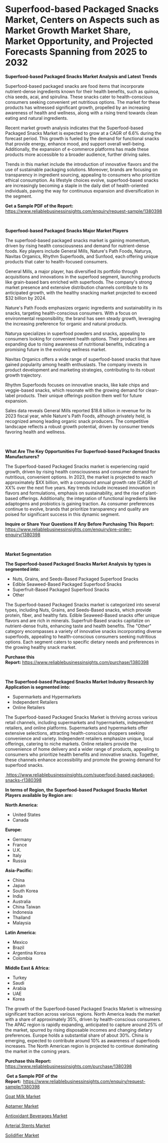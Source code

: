 <p><h1>Superfood-based Packaged Snacks Market, Centers on Aspects such as Market Growth Market Share, Market Opportunity, and Projected Forecasts Spanning from 2025 to 2032</h1></p><p><strong>Superfood-based Packaged Snacks Market Analysis and Latest Trends</strong></p>
<p><p>Superfood-based packaged snacks are food items that incorporate nutrient-dense ingredients known for their health benefits, such as quinoa, chia seeds, acai, and spirulina. These snacks cater to health-conscious consumers seeking convenient yet nutritious options. The market for these products has witnessed significant growth, propelled by an increasing awareness of health and wellness, along with a rising trend towards clean eating and natural ingredients.</p><p>Recent market growth analysis indicates that the Superfood-based Packaged Snacks Market is expected to grow at a CAGR of 6.6% during the forecast period. This growth is fueled by the demand for functional snacks that provide energy, enhance mood, and support overall well-being. Additionally, the expansion of e-commerce platforms has made these products more accessible to a broader audience, further driving sales.</p><p>Trends in this market include the introduction of innovative flavors and the use of sustainable packaging solutions. Moreover, brands are focusing on transparency in ingredient sourcing, appealing to consumers who prioritize ethical consumption. As lifestyle choices evolve, superfood-based snacks are increasingly becoming a staple in the daily diet of health-oriented individuals, paving the way for continuous expansion and diversification in the segment.</p></p>
<p><strong>Get a Sample PDF of the Report:&nbsp;</strong> <a href="https://www.reliablebusinessinsights.com/enquiry/request-sample/1380398?utm_campaign=1113&utm_medium=2&utm_source=Github&utm_content=ia&utm_term=07042025&utm_id=superfood-based-packaged-snacks">https://www.reliablebusinessinsights.com/enquiry/request-sample/1380398</a></p>
<p>&nbsp;</p>
<p><strong>Superfood-based Packaged Snacks Major Market Players</strong></p>
<p><p>The superfood-based packaged snacks market is gaining momentum, driven by rising health consciousness and demand for nutrient-dense foods. Key players include General Mills, Nature's Path Foods, Naturya, Navitas Organics, Rhythm Superfoods, and Sunfood, each offering unique products that cater to health-focused consumers.</p><p>General Mills, a major player, has diversified its portfolio through acquisitions and innovations in the superfood segment, launching products like grain-based bars enriched with superfoods. The company's strong market presence and extensive distribution channels contribute to its anticipated growth, with the healthy snacking market projected to exceed $32 billion by 2024.</p><p>Nature's Path Foods emphasizes organic ingredients and sustainability in its snacks, targeting health-conscious consumers. With a focus on environmental responsibility, the brand has seen steady growth, leveraging the increasing preference for organic and natural products.</p><p>Naturya specializes in superfood powders and snacks, appealing to consumers looking for convenient health options. Their product lines are expanding due to rising awareness of nutritional benefits, indicating a promising future in the evolving wellness market.</p><p>Navitas Organics offers a wide range of superfood-based snacks that have gained popularity among health enthusiasts. The company invests in product development and marketing strategies, contributing to its robust growth trajectory.</p><p>Rhythm Superfoods focuses on innovative snacks, like kale chips and veggie-based snacks, which resonate with the growing demand for clean-label products. Their unique offerings position them well for future expansion.</p><p>Sales data reveals General Mills reported $18.6 billion in revenue for its 2023 fiscal year, while Nature's Path Foods, although privately held, is recognized among leading organic snack producers. The competitive landscape reflects a robust growth potential, driven by consumer trends favoring health and wellness.</p></p>
<p>&nbsp;</p>
<p><strong>What Are The Key Opportunities For Superfood-based Packaged Snacks Manufacturers?</strong></p>
<p><p>The Superfood-based Packaged Snacks market is experiencing rapid growth, driven by rising health consciousness and consumer demand for nutritious, convenient options. In 2023, the market is projected to reach approximately $XX billion, with a compound annual growth rate (CAGR) of XX% over the next five years. Key trends include increased innovation in flavors and formulations, emphasis on sustainability, and the rise of plant-based offerings. Additionally, the integration of functional ingredients like adaptogens and probiotics is gaining traction. As consumer preferences continue to evolve, brands that prioritize transparency and quality are poised for significant success in this dynamic segment.</p></p>
<p><strong>Inquire or Share Your Questions If Any Before Purchasing This Report:</strong> <a href="https://www.reliablebusinessinsights.com/enquiry/pre-order-enquiry/1380398?utm_campaign=1113&utm_medium=2&utm_source=Github&utm_content=ia&utm_term=07042025&utm_id=superfood-based-packaged-snacks">https://www.reliablebusinessinsights.com/enquiry/pre-order-enquiry/1380398</a></p>
<p>&nbsp;</p>
<p><strong>Market Segmentation</strong></p>
<p><strong>The Superfood-based Packaged Snacks Market Analysis by types is segmented into:</strong></p>
<p><ul><li>Nuts, Grains, and Seeds-Based Packaged Superfood Snacks</li><li>Edible Seaweed-Based Packaged Superfood Snacks</li><li>Superfruit-Based Packaged Superfood Snacks</li><li>Other</li></ul></p>
<p><p>The Superfood-based Packaged Snacks market is categorized into several types, including Nuts, Grains, and Seeds-Based snacks, which provide protein, fiber, and healthy fats. Edible Seaweed-Based snacks offer unique flavors and are rich in minerals. Superfruit-Based snacks capitalize on nutrient-dense fruits, enhancing taste and health benefits. The "Other" category encompasses a variety of innovative snacks incorporating diverse superfoods, appealing to health-conscious consumers seeking nutritious options. Each segment caters to specific dietary needs and preferences in the growing healthy snack market.</p></p>
<p><strong>Purchase this Report:&nbsp;</strong><a href="https://www.reliablebusinessinsights.com/purchase/1380398?utm_campaign=1113&utm_medium=2&utm_source=Github&utm_content=ia&utm_term=07042025&utm_id=superfood-based-packaged-snacks">https://www.reliablebusinessinsights.com/purchase/1380398</a></p>
<p>&nbsp;</p>
<p><strong>The Superfood-based Packaged Snacks Market Industry Research by Application is segmented into:</strong></p>
<p><ul><li>Supermarkets and Hypermarkets</li><li>Independent Retailers</li><li>Online Retailers</li></ul></p>
<p><p>The Superfood-based Packaged Snacks Market is thriving across various retail channels, including supermarkets and hypermarkets, independent retailers, and online platforms. Supermarkets and hypermarkets offer extensive selections, attracting health-conscious shoppers seeking convenience and variety. Independent retailers emphasize unique, local offerings, catering to niche markets. Online retailers provide the convenience of home delivery and a wider range of products, appealing to consumers who prioritize health benefits and innovative snacks. Together, these channels enhance accessibility and promote the growing demand for superfood snacks.</p></p>
<p><a href="https://www.reliablebusinessinsights.com/superfood-based-packaged-snacks-r1380398?utm_campaign=1113&utm_medium=2&utm_source=Github&utm_content=ia&utm_term=07042025&utm_id=superfood-based-packaged-snacks">&nbsp;https://www.reliablebusinessinsights.com/superfood-based-packaged-snacks-r1380398</a></p>
<p><strong>In terms of Region, the Superfood-based Packaged Snacks Market Players available by Region are:</strong></p>
<p>
    <p> <strong> North America: </strong>
        <ul>
            <li>United States</li>
            <li>Canada</li>
        </ul>
        </p> 
    <p> <strong> Europe: </strong>
        <ul>
            <li>Germany</li>
            <li>France</li>
            <li>U.K.</li>
            <li>Italy</li>
            <li>Russia</li>
        </ul>
        </p> 
    <p> <strong> Asia-Pacific: </strong>
        <ul>
            <li>China</li>
            <li>Japan</li>
            <li>South Korea</li>
            <li>India</li>
            <li>Australia</li>
            <li>China Taiwan</li>
            <li>Indonesia</li>
            <li>Thailand</li>
            <li>Malaysia</li>
        </ul>
        </p> 
    <p> <strong> Latin America: </strong>
        <ul>
            <li>Mexico</li>
            <li>Brazil</li>
            <li>Argentina Korea</li>
            <li>Colombia</li>
        </ul>
        </p> 
    <p> <strong> Middle East & Africa: </strong>
        <ul>
            <li>Turkey</li>
            <li>Saudi</li>
            <li>Arabia</li>
            <li>UAE</li>
            <li>Korea</li>
        </ul>
    </p>
    </p>
<p><p>The growth of the Superfood-based Packaged Snacks Market is witnessing significant traction across various regions. North America leads the market with a share of approximately 35%, driven by health-conscious consumers. The APAC region is rapidly expanding, anticipated to capture around 25% of the market, spurred by rising disposable incomes and changing dietary preferences. Europe holds a substantial share of about 30%. China is emerging, expected to contribute around 10% as awareness of superfoods increases. The North American region is projected to continue dominating the market in the coming years.</p></p>
<p><strong>Purchase this Report: </strong><a href="https://www.reliablebusinessinsights.com/purchase/1380398?utm_campaign=1113&utm_medium=2&utm_source=Github&utm_content=ia&utm_term=07042025&utm_id=superfood-based-packaged-snacks">https://www.reliablebusinessinsights.com/purchase/1380398</a></p>
<p>&nbsp;<strong>Get a Sample PDF of the Report:&nbsp;&nbsp;</strong><a href="https://www.reliablebusinessinsights.com/enquiry/request-sample/1380398?utm_campaign=1113&utm_medium=2&utm_source=Github&utm_content=ia&utm_term=07042025&utm_id=superfood-based-packaged-snacks">https://www.reliablebusinessinsights.com/enquiry/request-sample/1380398</a></p>
<p><strong></strong></p>
<p><p><a href="https://github.com/abbasgwiltke/Market-Research-Report-List-1/blob/main/goat-milk-market.md?utm_campaign=1113&utm_medium=2&utm_source=Github&utm_content=ia&utm_term=07042025&utm_id=superfood-based-packaged-snacks">Goat Milk Market</a></p><p><a href="https://www.linkedin.com/pulse/aptamer-market-trend-analysis-reveals-rapid-growth-projected-vza0f?utm_campaign=1113&utm_medium=2&utm_source=Github&utm_content=ia&utm_term=07042025&utm_id=superfood-based-packaged-snacks">Aptamer Market</a></p><p><a href="https://github.com/tauchzuazoli/Market-Research-Report-List-1/blob/main/antioxidant-beverages-market.md?utm_campaign=1113&utm_medium=2&utm_source=Github&utm_content=ia&utm_term=07042025&utm_id=superfood-based-packaged-snacks">Antioxidant Beverages Market</a></p><p><a href="https://www.linkedin.com/pulse/market-growth-potential-forecast-arterial-stents-size-share-projected-txnxf?utm_campaign=1113&utm_medium=2&utm_source=Github&utm_content=ia&utm_term=07042025&utm_id=superfood-based-packaged-snacks">Arterial Stents Market</a></p><p><a href="https://www.linkedin.com/pulse/market-analysis-forsolidifier-marketwith-accurate-projections-ln2zf?utm_campaign=1113&utm_medium=2&utm_source=Github&utm_content=ia&utm_term=07042025&utm_id=superfood-based-packaged-snacks">Solidifier Market</a></p></p>